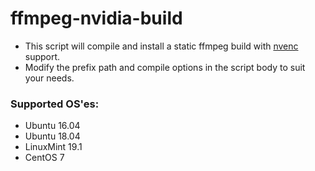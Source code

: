 # ffmpeg-nvidia-build

* This script will compile and install a static ffmpeg build with [nvenc](https://en.wikipedia.org/wiki/Nvidia_NVENC) support.
* Modify the prefix path and compile options in the script body to suit your needs.

### Supported OS'es:

* Ubuntu 16.04
* Ubuntu 18.04
* LinuxMint 19.1
* CentOS 7
